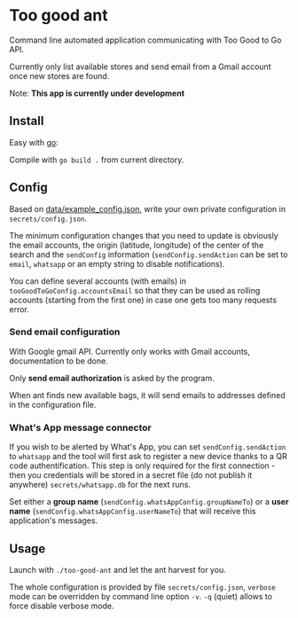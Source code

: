 # Too good ant

Command line automated application communicating with Too Good to Go API.

Currently only list available stores and send email from a Gmail account once new stores are found.

Note: **This app is currently under development**

## Install

Easy with [go](https://go.dev/dl/):

Compile with `go build .` from current directory.

## Config

Based on [data/example_config.json](data/example_config.json), write your own private configuration in `secrets/config.json`.

The minimum configuration changes that you need to update is obviously the email accounts, the origin (latitude, longitude) of the center of the search and the `sendConfig` information (`sendConfig.sendAction` can be set to `email`, `whatsapp` or an empty string to disable notifications).

You can define several accounts (with emails) in `tooGoodToGoConfig.accountsEmail` so that they can be used as rolling accounts (starting from the first one) in case one gets too many requests error.

### Send email configuration

With Google gmail API. Currently only works with Gmail accounts, documentation to be done.

Only **send email authorization** is asked by the program.

When ant finds new available bags, it will send emails to addresses defined in the configuration file.

### What's App message connector

If you wish to be alerted by What's App, you can set `sendConfig.sendAction` to `whatsapp` and the tool will first ask to register a new device thanks to a QR code authentification.
This step is only required for the first connection - then you credentials will be stored in a secret file (do not publish it anywhere) `secrets/whatsapp.db` for the next runs.

Set either a **group name**  (`sendConfig.whatsAppConfig.groupNameTo`) or a **user name** (`sendConfig.whatsAppConfig.userNameTo`) that will receive this application's messages.

## Usage

Launch with `./too-good-ant` and let the ant harvest for you.

The whole configuration is provided by file `secrets/config.json`, `verbose` mode can be overridden by command line option `-v`.
`-q` (quiet) allows to force disable verbose mode.
